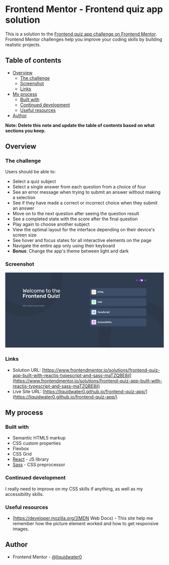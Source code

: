 # Frontend Mentor - Frontend quiz app solution

This is a solution to the [Frontend quiz app challenge on Frontend Mentor](https://www.frontendmentor.io/challenges/frontend-quiz-app-BE7xkzXQnU). Frontend Mentor challenges help you improve your coding skills by building realistic projects. 

## Table of contents

- [Overview](#overview)
  - [The challenge](#the-challenge)
  - [Screenshot](#screenshot)
  - [Links](#links)
- [My process](#my-process)
  - [Built with](#built-with)
  - [Continued development](#continued-development)
  - [Useful resources](#useful-resources)
- [Author](#author)

**Note: Delete this note and update the table of contents based on what sections you keep.**

## Overview

### The challenge

Users should be able to:

- Select a quiz subject
- Select a single answer from each question from a choice of four
- See an error message when trying to submit an answer without making a selection
- See if they have made a correct or incorrect choice when they submit an answer
- Move on to the next question after seeing the question result
- See a completed state with the score after the final question
- Play again to choose another subject
- View the optimal layout for the interface depending on their device's screen size
- See hover and focus states for all interactive elements on the page
- Navigate the entire app only using their keyboard
- **Bonus**: Change the app's theme between light and dark

### Screenshot

![](screenshot.png)

### Links

- Solution URL: [https://www.frontendmentor.io/solutions/frontend-quiz-app-built-with-reactjs-typescript-and-sass-maTZQBE8il](https://www.frontendmentor.io/solutions/frontend-quiz-app-built-with-reactjs-typescript-and-sass-maTZQBE8il)
- Live Site URL: [https://liquidwater0.github.io/frontend-quiz-app/](https://liquidwater0.github.io/frontend-quiz-app/)

## My process

### Built with

- Semantic HTML5 markup
- CSS custom properties
- Flexbox
- CSS Grid
- [React](https://reactjs.org/) - JS library
- [Sass](https://sass-lang.com/) - CSS preprocessor

### Continued development

I really need to improve on my CSS skills if anything, as well as my accessibility skills.

### Useful resources

- [https://developer.mozilla.org/](MDN Web Docs) - This site help me remember how the picture element worked and how to get responsive images.

## Author

- Frontend Mentor - [@liquidwater0](https://www.frontendmentor.io/profile/liquidwater0)
